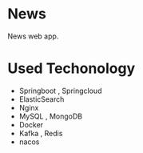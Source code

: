 # News
News web app.
# Used Techonology
* Springboot , Springcloud
* ElasticSearch
* Nginx
* MySQL , MongoDB
* Docker
* Kafka , Redis
* nacos
